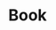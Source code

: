 ---
title: "Book"
description: "The raw notes and highlights from reading books without being processed."
---
